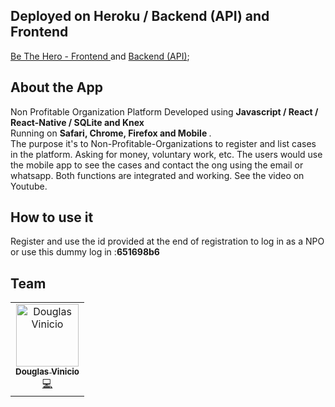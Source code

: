 <!-- header section -->
## Deployed on Heroku / Backend (API) and Frontend
[Be The Hero - Frontend ](https://dashboard.heroku.com/apps/frontend-be-the-hero) and [Backend (API)](https://backend-be-the-hero-project.herokuapp.com);

## About the App
<p>
  <span>Non Profitable Organization Platform Developed using <b> Javascript / React / React-Native / SQLite and Knex </b></span><br/>
  <span>Running on <b>Safari, Chrome, Firefox and Mobile </b>. </span><br/>
  <span>The purpose it's to Non-Profitable-Organizations to register and list cases in the platform. Asking for money, voluntary work, etc. </span>
  <span>The users would use the mobile app to see the cases and contact the ong using the email or whatsapp. Both functions are integrated and working. See the video on Youtube.</span>
</p>

## How to use it
Register and use the id provided at the end of registration to log in as a NPO or use this dummy log in :<b>651698b6</b>

## Team

<table>
  <tr>
    <td align="center"><a href="https://www.linkedin.com/in/douglasvinicio/"><img src="https://trello-attachments.s3.amazonaws.com/5eab8674a86a907c46dbf222/128x128/72740d1400b95b82bea9ea85b7c1b592/douglasvinicio.png" width="100px;" alt="Douglas Vinicio"/><br /><sub><b>Douglas Vinicio</b></sub></a><br /><a href="https://github.com/douglasvinicio"title="Code">💻</a></td>
</table>

<!-- ALL-CONTRIBUTORS-LIST:END -->